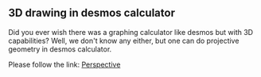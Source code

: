 ## 3D drawing in desmos calculator
Did you ever wish there was a graphing calculator like desmos but with 3D capabilities? 
Well, we don't know any either, but one can do projective geometry in desmos calculator.

Please follow the link:
[Perspective](https://www.desmos.com/calculator/gh7mq42f3h)
